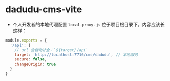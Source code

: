 # dadudu-cms-vite

- 个人开发者的本地代理配置 <code>local-proxy.js</code> 位于项目根目录下，内容应该长这样：

```javascript
module.exports = {
  '/api': {
    // url 会自动补全：`${target}/api`
    target: 'http://localhost:7716/cms/dadudu', // 本地服务
    secure: false,
    changeOrigin: true
  }
}
```

